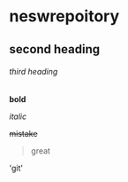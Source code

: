 # neswrepoitory

## second heading

###### third heading

**bold**

*italic*

~~mistake~~

> great

'git'
